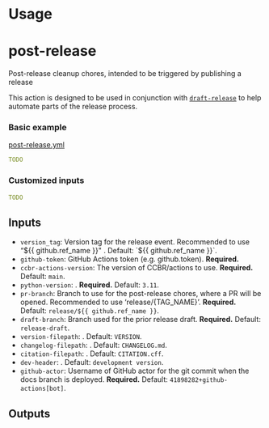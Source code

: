 # Usage

# post-release

Post-release cleanup chores, intended to be triggered by publishing a
release

This action is designed to be used in conjunction with
[`draft-release`](/draft-release) to help automate parts of the release
process.

### Basic example

[post-release.yml](post-release.yml)

```yaml
TODO
```

### Customized inputs

```yaml
TODO
```

## Inputs

- `version_tag`: Version tag for the release event. Recommended to use
  “${{ github.ref_name }}" . Default: `${{ github.ref_name }}\`.
- `github-token`: GitHub Actions token (e.g. github.token).
  **Required.**
- `ccbr-actions-version`: The version of CCBR/actions to use.
  **Required.** Default: `main`.
- `python-version`: . **Required.** Default: `3.11`.
- `pr-branch`: Branch to use for the post-release chores, where a PR
  will be opened. Recommended to use ‘release/{TAG_NAME}’. **Required.**
  Default: `release/${{ github.ref_name }}`.
- `draft-branch`: Branch used for the prior release draft. **Required.**
  Default: `release-draft`.
- `version-filepath`: . Default: `VERSION`.
- `changelog-filepath`: . Default: `CHANGELOG.md`.
- `citation-filepath`: . Default: `CITATION.cff`.
- `dev-header`: . Default: `development version`.
- `github-actor`: Username of GitHub actor for the git commit when the
  docs branch is deployed. **Required.** Default:
  `41898282+github-actions[bot]`.

## Outputs
